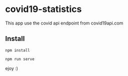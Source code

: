 # covid19-statistics

This app use the covid api endpoint from covid19api.com

## Install
```
npm install
```

```
npm run serve
```

ejoy :)
